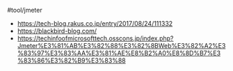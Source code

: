 #tool/jmeter 

- https://tech-blog.rakus.co.jp/entry/2017/08/24/111332
- https://blackbird-blog.com/
- https://techinfoofmicrosofttech.osscons.jp/index.php?Jmeter%E3%81%AB%E3%82%88%E3%82%8BWeb%E3%82%A2%E3%83%97%E3%83%AA%E3%81%AE%E8%B2%A0%E8%8D%B7%E3%83%86%E3%82%B9%E3%83%88